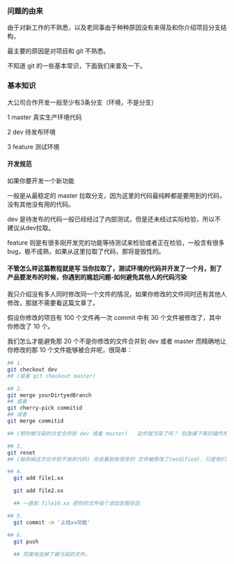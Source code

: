 ### 问题的由来

由于对新工作的不熟悉，以及老同事由于种种原因没有来得及和你介绍项目分支结构，

最主要的原因是对项目和 git 不熟悉。

不知道 git 的一些基本常识，下面我们来普及一下。

### 基本知识

大公司合作开发一般至少有3条分支（环境，不是分支）

1 master 真实生产环境代码

2 dev 待发布环境

3 feature 测试环境

#### 开发规范

如果你要开发一个新功能

一般是从最稳定的 master 拉取分支，因为这里的代码最纯粹都是要用到的代码，没有其他没有用的代码。

dev 是待发布的代码一般已经经过了内部测试，但是还未经过实际检验，所以不建议从dev拉取。

feature 则是有很多刚开发完的功能等待测试来检验或者正在检验，一般含有很多bug，极不成熟，如果从这里拉取了代码，那将是毁性的。

#### 不管怎么样这篇教程就是写 当你拉取了，测试环境的代码并开发了一个月，到了产品要发布的时候，你遇到的尴尬问题-如何避免其他人的代码污染

我只介绍没有多人同时修改同一个文件的情况，如果你修改的文件同时还有其他人修改，那就不需要看这篇文章了。

假设你修改的项目有 100 个文件再一次 commit 中有 30 个文件被修改了，其中你修改了 10 个。

我们怎么才能避免那 20 个不是你修改的文件合并到 dev 或者 master 而精确地让你修改的那 10 个文件能够被合并呢，很简单：
```bash
## 1. 
git checkout dev 
## (或者 git checkout master)

## 2. 
git merge yourDirtyedBranch  
## 或者 
git cherry-pick commitid
## 或者
git merge commitid

## (把你被污染的分支合并到 dev 或者 master)   这步就污染了吗？ 别急接下来的操作用是重点

## 3. 
git reset 
## (抛弃掉这次合并但不抛弃代码) 你会看到有很多的 文件被修改了(modified)，只是他们没有没添加到 暂存区

## 4.
  git add file1.xx

  git add file2.xx

  ## 一直到 file10.xx 把你的文件挨个添加到暂存区

## 5.
  git commit -m '上线xx功能'

## 6.
  git push 
  
  ## 完美地去掉了被污染的文件。
```
